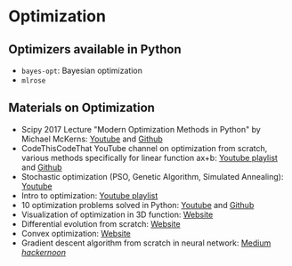 # Optimization

## Optimizers available in Python

* `bayes-opt`: Bayesian optimization
* `mlrose`

## Materials on Optimization
* Scipy 2017 Lecture "Modern Optimization Methods in Python" by Michael McKerns: [Youtube](https://www.youtube.com/watch?v=geFER2oVvvU) and [Github](https://github.com/mmckerns/tutmom)
* CodeThisCodeThat YouTube channel on optimization from scratch, various methods specifically for linear function ax+b: [Youtube playlist](https://www.youtube.com/watch?v=hGZJtBUbnAk&list=PLKy51kKbOLlzmM7R28zKYX1Eypd7nt4FX) and [Github](https://github.com/yacineMahdid/artificial-intelligence-and-machine-learning/tree/master/Deep%20Learning%20from%20Scratch%20in%20Python)
* Stochastic optimization (PSO, Genetic Algorithm, Simulated Annealing): [Youtube](https://www.youtube.com/watch?v=ZnsG0OF0DM4&list=PLZgdMIFoNTxlfICpny9Vd-1Tc_LOCZPGD)
* Intro to optimization: [Youtube playlist](https://www.youtube.com/watch?v=hBcYXqRq500&list=PLLK3oSbvdxFemomwJeXyDtiIKUmJpZDRv)
* 10 optimization problems solved in Python: [Youtube](https://www.youtube.com/watch?v=sJ5HTi70wXo) and [Github](https://github.com/tommyod/10_optimization_problems/blob/master/figs/10_optimization_problems.ipynb)
* Visualization of optimization in 3D function: [Website](http://louistiao.me/notes/visualizing-and-animating-optimization-algorithms-with-matplotlib/)
* Differential evolution from scratch: [Website](https://pablormier.github.io/2017/09/05/a-tutorial-on-differential-evolution-with-python/)
* Convex optimization: [Website](https://jcboyd.github.io/assets/ma2823_2017/Lab+2+2017-10-06++Convex+optimization+in+Python.html)
* Gradient descent algorithm from scratch in neural network: [Medium *hackernoon*](https://medium.com/hackernoon/implementing-different-variants-of-gradient-descent-optimization-algorithm-in-python-using-numpy-809e7ab3bab4)

